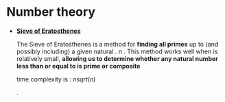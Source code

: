 # Number theory

- [**Sieve of Eratosthenes**](https://www.geeksforgeeks.org/sieve-of-eratosthenes/)
    
    The Sieve of Eratosthenes is a method for **finding all primes** up to (and possibly including) a given natural . n . This method works well when is relatively small, **allowing us to determine whether any natural number less than or equal to is prime or composite**
    
    time complexity is : $n sqrt(n)$
    
    .